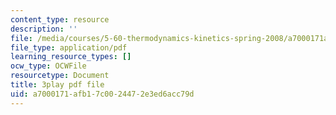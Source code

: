 ```yaml
---
content_type: resource
description: ''
file: /media/courses/5-60-thermodynamics-kinetics-spring-2008/a7000171afb17c0024472e3ed6acc79d_e124JF_DHCQ.pdf
file_type: application/pdf
learning_resource_types: []
ocw_type: OCWFile
resourcetype: Document
title: 3play pdf file
uid: a7000171-afb1-7c00-2447-2e3ed6acc79d
---
```

